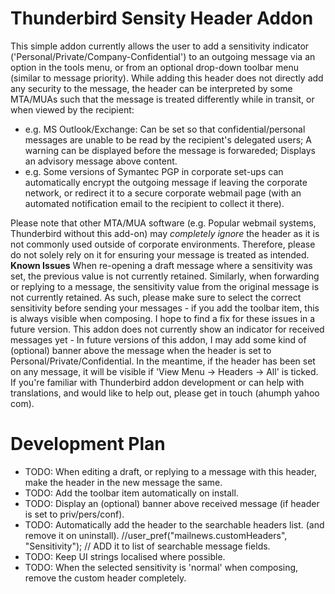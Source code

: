 # Thunderbird Sensity Header Addon

This simple addon currently allows the user to add a sensitivity indicator ('Personal/Private/Company-Confidential') to an outgoing message via an option in the tools menu, or from an optional drop-down toolbar menu (similar to message priority).
While adding this header does not directly add any security to the message, the header can be interpreted by some MTA/MUAs such that the message is treated differently while in transit, or when viewed by the recipient:
<ul><li>e.g. MS Outlook/Exchange: Can be set so that confidential/personal messages are unable to be read by the recipient's delegated users; A warning can be displayed before the message is forwareded; Displays an advisory message above content.
<li>e.g. Some versions of Symantec PGP in corporate set-ups can automatically encrypt the outgoing message if leaving the corporate network, or redirect it to a secure corporate webmail page (with an automated notification email to the recipient to collect it there).</ul>
Please note that other MTA/MUA software (e.g. Popular webmail systems, Thunderbird without this add-on) may <i>completely ignore</i> the header as it is not commonly used outside of corporate environments.  Therefore, please do not solely rely on it for ensuring your message is treated as intended.
<strong>Known Issues</strong>
When re-opening a draft message where a sensitivity was set, the previous value is not currently retained.  Similarly, when forwarding or replying to a message, the sensitivity value from the original message is not currently retained.  As such, please make sure to select the correct sensitivity before sending your messages - if you add the toolbar item, this is always visible when composing.  I hope to find a fix for these issues in a future version.
This addon does not currently show an indicator for received messages yet - In future versions of this addon, I may add some kind of (optional) banner above the message when the header is set to Personal/Private/Confidential.  In the meantime, if the header has been set on any message, it will be visible if 'View Menu -> Headers -> All' is ticked.
If you're familiar with Thunderbird addon development or can help with translations, and would like to help out, please get in touch (ahumph yahoo com).

# Development Plan

<ul><li>TODO: When editing a draft, or replying to a message with this header, make the header in the new message the same.
<li>TODO: Add the toolbar item automatically on install.
<li>TODO: Display an (optional) banner above received message (if header is set to priv/pers/conf).
<li>TODO: Automatically add the header to the searchable headers list. (and remove it on uninstall).
    //user_pref("mailnews.customHeaders", "Sensitivity"); // ADD it to list of searchable message fields.
<li>TODO: Keep UI strings localised where possible.
<li>TODO: When the selected sensitivity is 'normal' when composing, remove the custom header completely.</ul>
